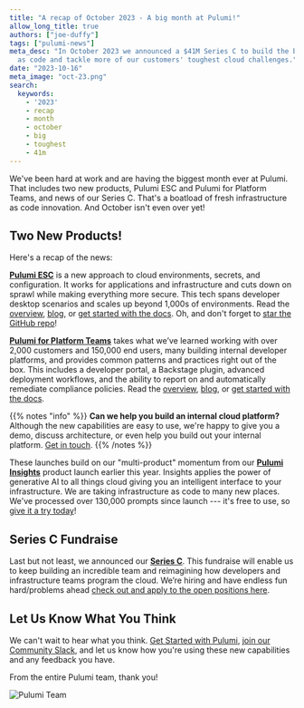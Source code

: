 ```yaml
---
title: "A recap of October 2023 - A big month at Pulumi!"
allow_long_title: true
authors: ["joe-duffy"]
tags: ["pulumi-news"]
meta_desc: "In October 2023 we announced a $41M Series C to build the best infrastructure
  as code and tackle more of our customers' toughest cloud challenges."
date: "2023-10-16"
meta_image: "oct-23.png"
search:
  keywords:
    - '2023'
    - recap
    - month
    - october
    - big
    - toughest
    - 41m
---
```


We've been hard at work and are having the biggest month ever at Pulumi. That includes two new products, Pulumi ESC and Pulumi for Platform Teams, and news of our Series C. That's a boatload of fresh infrastructure as code innovation. And October isn't even over yet!

<!--more-->

## Two New Products!

Here's a recap of the news:

[**Pulumi ESC**](/product/esc) is a new approach to cloud environments, secrets, and configuration. It works for applications and infrastructure and cuts down on sprawl while making everything more secure. This tech spans developer desktop scenarios and scales up beyond 1,000s of environments. Read the [overview](/product/esc), [blog](/blog/environments-secrets-configurations-management), or [get started with the docs](/docs/pulumi-cloud/esc). Oh, and don't forget to [star the GitHub repo](https://github.com/pulumi/esc)!

[**Pulumi for Platform Teams**](/product/internal-developer-platforms) takes what we’ve learned working with over 2,000 customers and 150,000 end users, many building internal developer platforms, and provides common patterns and practices right out of the box. This includes a developer portal, a Backstage plugin, advanced deployment workflows, and the ability to report on and automatically remediate compliance policies. Read the [overview](/product/internal-developer-platforms), [blog](/blog/building-developer-portals), or [get started with the docs](/docs/pulumi-cloud/developer-portals).

{{% notes "info" %}}
**Can we help you build an internal cloud platform?** Although the new capabilities are easy to use, we're happy to give you a demo, discuss architecture, or even help you build out your internal platform. [Get in touch](/contact).
{{% /notes %}}

These launches build on our "multi-product" momentum from our [**Pulumi Insights**](/product/pulumi-insights) product launch earlier this year. Insights applies the power of generative AI to all things cloud giving you an intelligent interface to your infrastructure. We are taking infrastructure as code to many new places. We've processed over 130,000 prompts since launch --- it's free to use, so [give it a try today](/ai)!

## Series C Fundraise

Last but not least, we announced our [**Series C**](/blog/series-c). This fundraise will enable us to keep building an incredible team and reimagining how developers and infrastructure teams program the cloud. We’re hiring and have endless fun hard/problems ahead  [check out and apply to the open positions here](/careers).

## Let Us Know What You Think

We can't wait to hear what you think. [Get Started with Pulumi](/start), [join our Community Slack](https://slack.pulumi.com), and let us know how you're using these new capabilities and any feedback you have.

From the entire Pulumi team, thank you!

![Pulumi Team](../series-c/pulumi-team.png)
